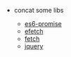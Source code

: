 * concat some libs

  - [es6-promise](https://github.com/components/es6-promise)
  - [efetch](https://github.com/coderhaoxin/efetch)
  - [fetch](https://github.com/github/fetch)
  - [jquery](https://github.com/jquery/jquery)
